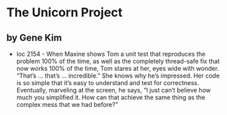 
#  The Unicorn Project

## by Gene Kim

 - loc 2154 - When Maxine shows Tom a unit test that reproduces the problem 100% of the time, as well as the completely thread-safe fix that now works 100% of the time, Tom stares at her, eyes wide with wonder. “That’s … that’s … incredible.” She knows why he’s impressed. Her code is so simple that it’s easy to understand and test for correctness. Eventually, marveling at the screen, he says, “I just can’t believe how much you simplified it. How can that achieve the same thing as the complex mess that we had before?”


